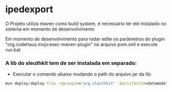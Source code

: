 # ipedexport

O Projeto utiliza maven como build system, é necessário ter ele instalado no sistema em momento de desenvolvimento   

Em momento de desenvolvimento para rodar edite os parâmetros do plugin "org.codehaus.mojo:exec-maven-plugin" no arquivo pom.xml e execute run.bat  

### A lib do sleuthkit tem de ser instalada em separado:

- Executar o comando abaixo mudando o path do arquivo jar da lib:

```bat
mvn deploy:deploy-file -DgroupId="org.sleuthkit" -DartifactId=datamodel -Dversion="4.6.5" -Durl=file:./local-maven-repo/ -DrepositoryId=local-maven-repo -DupdateReleaseInfo=true -Dfile="%SINFTOOLS%\extras\iped\iped-3.17-snapshot\lib\sleuthkit-4.6.5-p04.jar"
```
